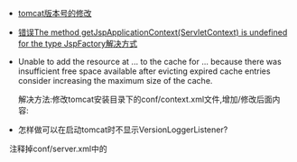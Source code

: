 - [tomcat版本号的修改](https://blog.csdn.net/xxy_ywh1221/article/details/78851391)
- [错误The method getJspApplicationContext(ServletContext) is undefined for the type JspFactory解决方式](https://blog.csdn.net/zhouzhiwengang/article/details/51220226)
- Unable to add the resource at ... to the cache for ... because there was insufficient free space available after 
evicting expired cache entries consider increasing the maximum size of the cache.

   解决方法:修改tomcat安装目录下的conf/context.xml文件,增加/修改后面内容:<Resources cachingAllowed="true" cacheMaxSize="100000" />

- 怎样做可以在启动tomcat时不显示VersionLoggerListener?

   注释掉conf/server.xml中的<Listener className="org.apache.catalina.startup.VersionLoggerListener" />
